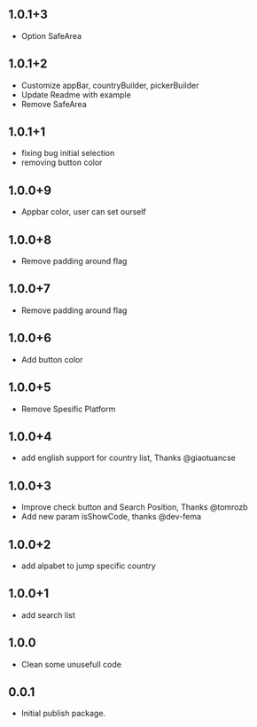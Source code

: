 ## 1.0.1+3
- Option SafeArea
  
## 1.0.1+2
- Customize appBar, countryBuilder, pickerBuilder 
- Update Readme with example
- Remove SafeArea

## 1.0.1+1
- fixing bug initial selection
- removing button color
  
## 1.0.0+9
- Appbar color, user can set ourself
  
## 1.0.0+8
- Remove padding around flag
  
## 1.0.0+7
- Remove padding around flag
  
## 1.0.0+6
- Add button color
  
## 1.0.0+5
- Remove Spesific Platform

## 1.0.0+4
- add english support for country list, Thanks @giaotuancse
  
## 1.0.0+3

- Improve check button and Search Position, Thanks @tomrozb
- Add new param isShowCode, thanks @dev-fema 

## 1.0.0+2

- add alpabet to jump specific country

## 1.0.0+1

- add search list

## 1.0.0

- Clean some unusefull code

## 0.0.1

- Initial publish package.




